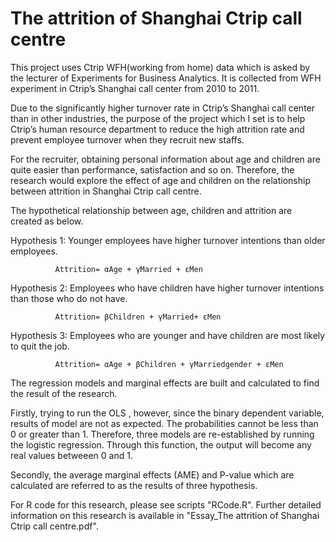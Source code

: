 # The attrition of Shanghai Ctrip call centre
 
This project uses Ctrip WFH(working from home) data which is asked by the lecturer of Experiments for Business Analytics. It is collected from WFH experiment in Ctrip’s Shanghai call center from 2010 to 2011. 

Due to the significantly higher turnover rate in Ctrip’s Shanghai call center than in other industries, the purpose of the project which I set is to help Ctrip’s human resource department to reduce the high attrition rate and prevent employee turnover when they recruit new staffs. 

For the recruiter, obtaining personal information about age and children are quite easier than performance, satisfaction and so on. Therefore, the research would explore the effect of age and children on the relationship between attrition in Shanghai Ctrip call centre.

The hypothetical relationship between age, children and attrition are created as below.

Hypothesis 1: Younger employees have higher turnover intentions than older employees.
               
              Attrition= αAge + γMarried + εMen

Hypothesis 2: Employees who have children have higher turnover intentions than those who do not have.

              Attrition= βChildren + γMarried+ εMen

Hypothesis 3: Employees who are younger and have children are most likely to quit the job.
              
              Attrition= αAge + βChildren + γMarriedgender + εMen

The regression models and marginal effects are built and calculated to find the result of the research.

Firstly, trying to run the OLS , however, since the binary dependent variable, results of model are not as expected. The probabilities cannot be less than 0 or greater than 1. Therefore, three models are re-established by running the logistic regression. Through this function, the output will become any real values betweeen 0 and 1.

Secondly, the average marginal effects (AME) and P-value which are calculated are referred to as the results of three hypothesis.

For R code for this research, please see scripts "RCode.R".
Further detailed information on this research is available in "Essay_The attrition of Shanghai Ctrip call centre.pdf".


